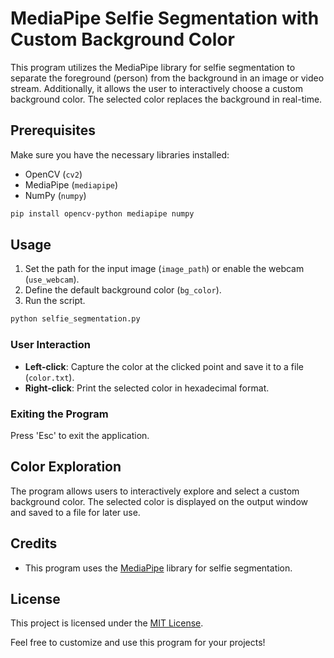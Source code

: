 # MediaPipe Selfie Segmentation with Custom Background Color

This program utilizes the MediaPipe library for selfie segmentation to separate the foreground (person) from the background in an image or video stream. Additionally, it allows the user to interactively choose a custom background color. The selected color replaces the background in real-time.

## Prerequisites

Make sure you have the necessary libraries installed:

- OpenCV (`cv2`)
- MediaPipe (`mediapipe`)
- NumPy (`numpy`)

```bash
pip install opencv-python mediapipe numpy
```

## Usage

1. Set the path for the input image (`image_path`) or enable the webcam (`use_webcam`).
2. Define the default background color (`bg_color`).
3. Run the script.

```bash
python selfie_segmentation.py
```

### User Interaction

- **Left-click**: Capture the color at the clicked point and save it to a file (`color.txt`).
- **Right-click**: Print the selected color in hexadecimal format.

### Exiting the Program

Press 'Esc' to exit the application.

## Color Exploration

The program allows users to interactively explore and select a custom background color. The selected color is displayed on the output window and saved to a file for later use.

## Credits

- This program uses the [MediaPipe](https://mediapipe.dev/) library for selfie segmentation.

## License

This project is licensed under the [MIT License](LICENSE).

Feel free to customize and use this program for your projects!

